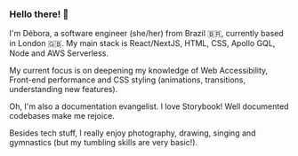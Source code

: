 ### Hello there! 🤩

I'm Débora, a software engineer (she/her) from Brazil 🇧🇷, currently based in London 🇬🇧. 
My main stack is React/NextJS, HTML, CSS, Apollo GQL, Node and AWS Serverless.

My current focus is on deepening my knowledge of Web Accessibility, Front-end performance and CSS styling (animations, transitions, understanding new features).

Oh, I'm also a documentation evangelist. I love Storybook! Well documented codebases make me rejoice.

Besides tech stuff, I really enjoy photography, drawing, singing and gymnastics (but my tumbling skills are very basic!).
<!--
**deboraornellas/deboraornellas** is a ✨ _special_ ✨ repository because its `README.md` (this file) appears on your GitHub profile.

Here are some ideas to get you started:

- 🔭 I’m currently working on ...
- 🌱 I’m currently learning ...
- 👯 I’m looking to collaborate on ...
- 🤔 I’m looking for help with ...
- 💬 Ask me about ...
- 📫 How to reach me: ...
- 😄 Pronouns: ...
- ⚡ Fun fact: ...
-->

